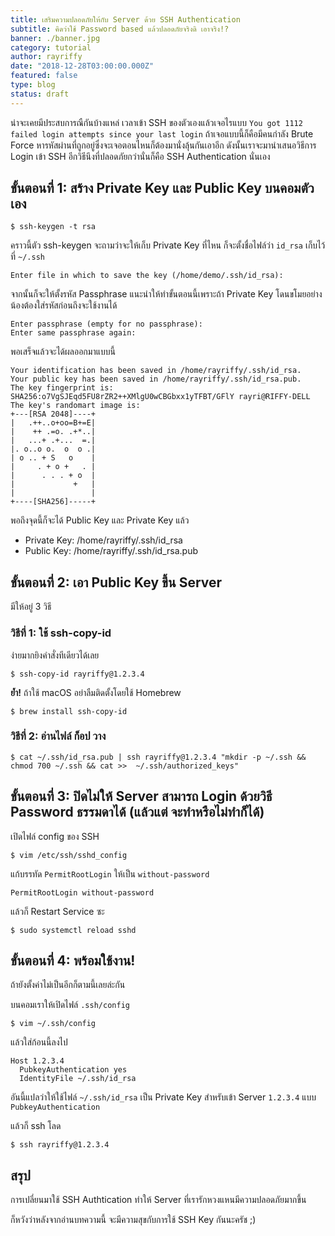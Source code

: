 ```yaml
---
title: เสริมความปลอดภัยให้กับ Server ด้วย SSH Authentication
subtitle: คิดว่าใช้ Password based แล้วปลอดภัยจริงดิ เอาจริง!?
banner: ./banner.jpg
category: tutorial
author: rayriffy
date: "2018-12-28T03:00:00.000Z"
featured: false
type: blog
status: draft
---
```


น่าจะเคยมีประสบการณืกันบ้างแหล่ เวลาเข้า SSH ของตัวเองแล้วเจอไรแบบ `You got 1112 failed login attempts since your last login` ถ้าเจอแบบนี้ก็คือมีคนกำลัง Brute Force หารหัสผ่านที่ถูกอยู่ซึ่งจะเจอตอนไหนก็ต้องมานั่งลุ้นกันเอาอีก ดังนั้นเราจะมานำเสนอวิธีการ Login เข้า SSH อีกวิธีนึงที่ปลอดภัยกว่านั่นก็คือ SSH Authentication นั่นเอง

## ขั้นตอนที่ 1: สร้าง Private Key และ Public Key บนคอมตัวเอง

```
$ ssh-keygen -t rsa
```

คราวนี้ตัว ssh-keygen จะถามว่าจะให้เก็บ Private Key ที่ไหน ก็จะตั้งชื่อไฟล์ว่า `id_rsa` เก็บไว้ที่ `~/.ssh`

```
Enter file in which to save the key (/home/demo/.ssh/id_rsa):
```

จากนั้นก็จะให้ตั้งรหัส Passphrase แนะนำให้ทำขั้นตอนนี้เพราะถ้า Private Key โดนขโมยอย่างน้องต้องใส่รหัสก่อนถึงจะใช้งานได้

```
Enter passphrase (empty for no passphrase):
Enter same passphrase again:
```

พอเสร็จแล้วจะได้ผลออกมาแบบนี้

```
Your identification has been saved in /home/rayriffy/.ssh/id_rsa.
Your public key has been saved in /home/rayriffy/.ssh/id_rsa.pub.
The key fingerprint is:
SHA256:o7VgSJEqd5FU8rZR2++XMlgU0wCBGbxx1yTFBT/GFlY rayri@RIFFY-DELL
The key's randomart image is:
+---[RSA 2048]----+
|   .++..o+oo=B+=E|
|    ++ .=o. .+*..|
|   ...+ .+...  =.|
|. o..o o.  o  o .|
| o .. + S   o    |
|     . + o +   . |
|      . . . + o  |
|             +   |
|                 |
+----[SHA256]-----+
```

พอถึงจุดนี้ก็จะได้ Public Key และ Private Key แล้ว

- Private Key: /home/rayriffy/.ssh/id_rsa
- Public Key: /home/rayriffy/.ssh/id_rsa.pub

## ขั้นตอนที่ 2: เอา Public Key ขึ้น Server

มีให้อยู่ 3 วิธี

### วิธีที่ 1: ใช้ ssh-copy-id

ง่ายมากยิงคำสั่งทีเดียวได้เลย

```
$ ssh-copy-id rayriffy@1.2.3.4
```

**ย้ำ!** ถ้าใช้ macOS อย่าลืมติดตั้งโดยใช้ Homebrew

```
$ brew install ssh-copy-id
```

### วิธีที่ 2: อ่านไฟล์ ก็อป วาง

```
$ cat ~/.ssh/id_rsa.pub | ssh rayriffy@1.2.3.4 "mkdir -p ~/.ssh && chmod 700 ~/.ssh && cat >>  ~/.ssh/authorized_keys"
```
 
## ขั้นตอนที่ 3: ปิดไม่ให้ Server สามารถ Login ด้วยวิธี Password ธรรมดาได้ (แล้วแต่ จะทำหรือไม่ทำก็ได้)

เปิดไฟล์ config ของ SSH

```
$ vim /etc/ssh/sshd_config
```

แก้บรรทัด `PermitRootLogin` ให้เป็น `without-password`

```
PermitRootLogin without-password
```

แล้วก็ Restart Service ซะ

```
$ sudo systemctl reload sshd
```

## ขั้นตอนที่ 4: พร้อมใช้งาน!

ถ้ายังตั้งค่าไม่เป็นอีกก็ตามนี้เลยล่ะกัน

บนคอมเราให้เปิดไฟล์ `.ssh/config`

```
$ vim ~/.ssh/config
```

แล้วใส่ก้อนนี้ลงไป

```
Host 1.2.3.4
  PubkeyAuthentication yes
  IdentityFile ~/.ssh/id_rsa
```

อันนี้แปลว่าให้ใช้ไฟล์ `~/.ssh/id_rsa` เป็น Private Key สำหรับเข้า Server `1.2.3.4` แบบ `PubkeyAuthentication`

แล้วก็ ssh โลด

```
$ ssh rayriffy@1.2.3.4
```

## สรุป

การเปลี่ยนมาใช้ SSH Authtication ทำให้ Server ที่เรารักหวงแหนมีความปลอดภัยมากขึ้น

ก็หวังว่าหลังจากอ่านบทความนี้ จะมีความสุขกับการใช้ SSH Key กันนะครัช ;)